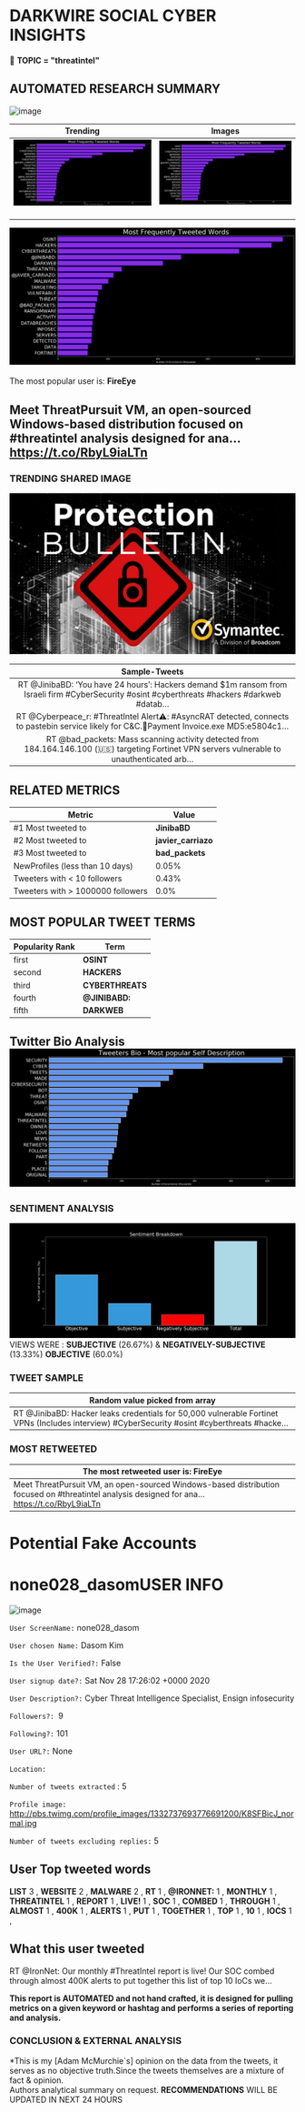 # DARKWIRE SOCIAL CYBER INSIGHTS 
&#x1F34E; **TOPIC = "threatintel"**

## AUTOMATED RESEARCH SUMMARY
  ![image](darkLogo.png)   

|  Trending  |   Images | 
:-------------------------:|:-------------------------:
|  ![image](assets/threatintel/imageFile1.jpg)     <img width=200/> | ![image](assets/threatintel/imageFile2.jpg) <img width=200/> |   
 
 
![image](assets/threatintel/TWEETS.png)
<br></br>
The most popular user is: **FireEye**  
 

## Meet ThreatPursuit VM, an open-sourced Windows-based distribution focused on #threatintel analysis designed for ana… https://t.co/RbyL9iaLTn 

  




### TRENDING SHARED IMAGE

![image](assets/threatintel/twitterPostedImage.png)



|                **Sample-Tweets**        |
| :-------------: |
| RT @JinibaBD: ‘You have 24 hours’: Hackers demand $1m ransom from Israeli firm #CyberSecurity #osint #cyberthreats #hackers #darkweb #datab… |
| RT @Cyberpeace_r: #ThreatIntel Alert⚠️: #AsyncRAT detected, connects to pastebin service likely for C&amp;C.🛑Payment Invoice.exe MD5:e5804c1… |
| RT @bad_packets: Mass scanning activity detected from 184.164.146.100 (🇺🇸) targeting Fortinet VPN servers vulnerable to unauthenticated arb… |

## RELATED METRICS<br>
| Metric | Value |
| ------------- | ------------- |
| #1 Most tweeted to  | **JinibaBD** |
| #2 Most tweeted to  | **javier_carriazo** |
| #3 Most tweeted to  | **bad_packets** |
| NewProfiles (less than 10 days) | 0.05%  |
| Tweeters with < 10 followers  | 0.43%|
| Tweeters with > 1000000 followers  | 0.0%  |



## MOST POPULAR TWEET TERMS 


| Popularity Rank  | Term |
| ------------- | ------------- |
| first  | **OSINT**  |
| second  | **HACKERS**  |
| third  | **CYBERTHREATS** |
| fourth  | **@JINIBABD:**  |
| fifth  | **DARKWEB**  |


## Twitter Bio Analysis![image](assets/threatintel/BIO.png)
### SENTIMENT ANALYSIS
![image](assets/threatintel/sentiment.png)
VIEWS WERE : **SUBJECTIVE**  (26.67%) & **NEGATIVELY-SUBJECTIVE** (13.33%) **OBJECTIVE** (60.0%)

### TWEET SAMPLE 
| Random value picked from array |
| ------------- |
|RT @JinibaBD: Hacker leaks credentials for 50,000 vulnerable Fortinet VPNs (Includes interview) #CyberSecurity #osint #cyberthreats #hacke… |

### MOST RETWEETED 

| The most retweeted user is: **FireEye**  |
| ------------- |
| Meet ThreatPursuit VM, an open-sourced Windows-based distribution focused on #threatintel analysis designed for ana… https://t.co/RbyL9iaLTn |

# Potential Fake Accounts
 
# none028_dasomUSER INFO
![image](http://pbs.twimg.com/profile_images/1332737693776691200/K8SFBicJ_normal.jpg)
 
`User ScreenName:` none028_dasom 
 
`User chosen Name:` Dasom Kim 
 
`Is the User Verified?:` False 
 
`User signup date?:` Sat Nov 28 17:26:02 +0000 2020 
 
`User Description?:` Cyber Threat Intelligence Specialist, Ensign infosecurity 
 
`Followers?: `9 
 
`Following?:` 101 
 
`User URL?:` None 
 
`Location:`  
 
`Number of tweets extracted`  : 5 
 
`Profile image:` http://pbs.twimg.com/profile_images/1332737693776691200/K8SFBicJ_normal.jpg 
 
`Number of tweets excluding replies:` 5 
 

 

 
## User Top tweeted words 
 
**LIST** 3 , **WEBSITE** 2 , **MALWARE** 2 , **RT** 1 , **@IRONNET:** 1 , **MONTHLY** 1 , **THREATINTEL** 1 , **REPORT** 1 , **LIVE!** 1 , **SOC** 1 , **COMBED** 1 , **THROUGH** 1 , **ALMOST** 1 , **400K** 1 , **ALERTS** 1 , **PUT** 1 , **TOGETHER** 1 , **TOP** 1 , **10** 1 , **IOCS** 1 , 
 
## What this user tweeted
 
RT @IronNet: Our monthly #ThreatIntel report is live! Our SOC combed through almost 400K alerts to put together this list of top 10 IoCs we…
 

<b> This report is AUTOMATED and not hand crafted, it is designed for pulling metrics on a given keyword or hashtag and performs a series of reporting and analysis.</b>  
### CONCLUSION & EXTERNAL ANALYSIS

*This is my [Adam McMurchie`s] opinion on the data from the tweets, it serves as no objective truth.Since the tweets themselves are a mixture of fact & opinion.<br>
Authors analytical summary on request.
**RECOMMENDATIONS** WILL BE UPDATED IN NEXT  24 HOURS <br>